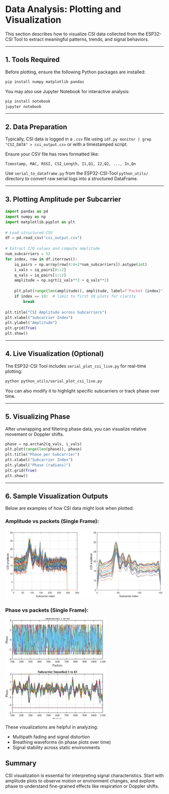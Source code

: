 # Data Analysis: Plotting and Visualization

This section describes how to visualize CSI data collected from the ESP32-CSI Tool to extract meaningful patterns, trends, and signal behaviors.

---

## 1. Tools Required

Before plotting, ensure the following Python packages are installed:

```bash
pip install numpy matplotlib pandas
```

You may also use Jupyter Notebook for interactive analysis:

```bash
pip install notebook
jupyter notebook
```

---

## 2. Data Preparation

Typically, CSI data is logged in a `.csv` file using `idf.py monitor | grep "CSI_DATA" > csi_output.csv` or with a timestamped script.

Ensure your CSV file has rows formatted like:

```
Timestamp, MAC, RSSI, CSI_Length, I1,Q1, I2,Q2, ..., In,Qn
```

Use `serial_to_dataframe.py` from the ESP32-CSI-Tool `python_utils/` directory to convert raw serial logs into a structured DataFrame.

---

## 3. Plotting Amplitude per Subcarrier

```python
import pandas as pd
import numpy as np
import matplotlib.pyplot as plt

# Load structured CSV
df = pd.read_csv("csi_output.csv")

# Extract I/Q values and compute amplitude
num_subcarriers = 52
for index, row in df.iterrows():
    iq_pairs = np.array(row[4:4+2*num_subcarriers]).astype(int)
    i_vals = iq_pairs[0::2]
    q_vals = iq_pairs[1::2]
    amplitude = np.sqrt(i_vals**2 + q_vals**2)

    plt.plot(range(len(amplitude)), amplitude, label=f"Packet {index}")
    if index == 10:  # limit to first 10 plots for clarity
        break

plt.title("CSI Amplitude across Subcarriers")
plt.xlabel("Subcarrier Index")
plt.ylabel("Amplitude")
plt.grid(True)
plt.show()
```

---

## 4. Live Visualization (Optional)

The ESP32-CSI Tool includes `serial_plot_csi_live.py` for real-time plotting:

```bash
python python_utils/serial_plot_csi_live.py
```

You can also modify it to highlight specific subcarriers or track phase over time.

---

## 5. Visualizing Phase

After unwrapping and filtering phase data, you can visualize relative movement or Doppler shifts.

```python
phase = np.arctan2(q_vals, i_vals)
plt.plot(range(len(phase)), phase)
plt.title("Phase per Subcarrier")
plt.xlabel("Subcarrier Index")
plt.ylabel("Phase (radians)")
plt.grid(True)
plt.show()
```

---

## 6. Sample Visualization Outputs

Below are examples of how CSI data might look when plotted:

### Amplitude vs packets (Single Frame):
![Amplitude Plot](../images/sample-amplitude-plot.jpg)

### Phase vs packets (Single Frame):
![Phase Plot](../images/sample-phase-plot.jpg)

These visualizations are helpful in analyzing:
- Multipath fading and signal distortion
- Breathing waveforms (in phase plots over time)
- Signal stability across static environments

## Summary

CSI visualization is essential for interpreting signal characteristics. Start with amplitude plots to observe motion or environment changes, and explore phase to understand fine-grained effects like respiration or Doppler shifts.

